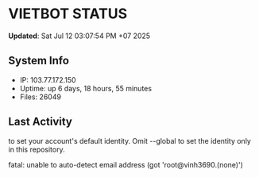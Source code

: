 # VIETBOT STATUS
**Updated**: Sat Jul 12 03:07:54 PM +07 2025

## System Info
- IP: 103.77.172.150
- Uptime: up 6 days, 18 hours, 55 minutes
- Files: 26049

## Last Activity

to set your account's default identity.
Omit --global to set the identity only in this repository.

fatal: unable to auto-detect email address (got 'root@vinh3690.(none)')
